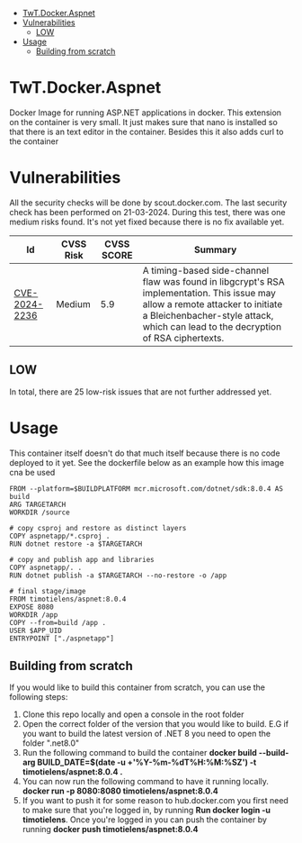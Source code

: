 <!-- TOC start (generated with https://github.com/derlin/bitdowntoc) -->

- [TwT.Docker.Aspnet](#twtdockeraspnet)
- [Vulnerabilities](#vulnerabilities)
   * [LOW](#low)
- [Usage](#usage)
   * [Building from scratch](#building-from-scratch)

<!-- TOC end -->

<!-- TOC --><a name="twtdockeraspnet"></a>
# TwT.Docker.Aspnet
Docker Image for running ASP.NET applications in docker. This extension on the container is very small. It just makes sure that nano is installed so that there is an text editor in the container. Besides this it also adds curl to the container

<!-- TOC --><a name="vulnerabilities"></a>
# Vulnerabilities
All the security checks will be done by scout.docker.com. The last security check has been performed on 21-03-2024. During this test, there was one medium risks found. It's not yet fixed because there is no fix available yet.

|Id|CVSS Risk |CVSS SCORE|Summary|
|--|--|--|--|
|[CVE-2024-2236](https://scout.docker.com/vulnerabilities/id/CVE-2024-2236?s=debian&n=libgcrypt20&ns=debian&t=deb&osn=debian&osv=12&vr=%3E%3D1.10.1-3&utm_source=desktop&utm_medium=ExternalLink)|Medium|5.9|A timing-based side-channel flaw was found in libgcrypt's RSA implementation. This issue may allow a remote attacker to initiate a Bleichenbacher-style attack, which can lead to the decryption of RSA ciphertexts.|

<!-- TOC --><a name="low"></a>
## LOW
In total, there are 25 low-risk issues that are not further addressed yet.

<!-- TOC --><a name="usage"></a>
# Usage
This container itself doesn't do that much itself because there is no code deployed to it yet. See the dockerfile below as an example how this image cna be used

    FROM --platform=$BUILDPLATFORM mcr.microsoft.com/dotnet/sdk:8.0.4 AS build
    ARG TARGETARCH
    WORKDIR /source
    
    # copy csproj and restore as distinct layers
    COPY aspnetapp/*.csproj .
    RUN dotnet restore -a $TARGETARCH
    
    # copy and publish app and libraries
    COPY aspnetapp/. .
    RUN dotnet publish -a $TARGETARCH --no-restore -o /app
    
    # final stage/image
    FROM timotielens/aspnet:8.0.4
    EXPOSE 8080
    WORKDIR /app
    COPY --from=build /app .
    USER $APP_UID
    ENTRYPOINT ["./aspnetapp"]

<!-- TOC --><a name="building-from-scratch"></a>
## Building from scratch
If you would like to build this container from scratch, you can use the following steps:

1. Clone this repo locally and open a console in the root folder
2. Open the correct folder of the version that you would like to build. E.G if you want to build the latest version of .NET 8 you need to open the folder ".net8.0"
3. Run the following command to build the container **docker build --build-arg BUILD_DATE=$(date -u +'%Y-%m-%dT%H:%M:%SZ') -t timotielens/aspnet:8.0.4 .**
4. You can now run the following command to have it running locally. **docker run -p 8080:8080 timotielens/aspnet:8.0.4**
5. If you want to push it for some reason to hub.docker.com you first need to make sure that you're logged in, by running **Run docker login -u timotielens**. Once you're logged in you can push the container by running **docker push timotielens/aspnet:8.0.4**